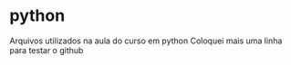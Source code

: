 # python
Arquivos utilizados na aula do curso em python
Coloquei mais uma linha para testar o github
